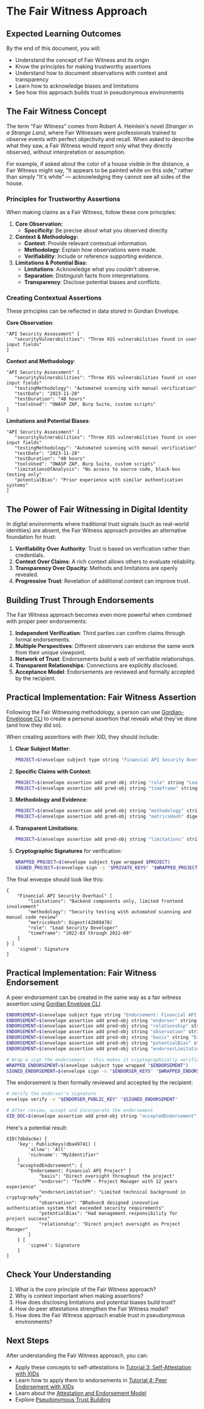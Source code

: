 # The Fair Witness Approach

## Expected Learning Outcomes

By the end of this document, you will:

- Understand the concept of Fair Witness and its origin
- Know the principles for making trustworthy assertions
- Understand how to document observations with context and transparency
- Learn how to acknowledge biases and limitations
- See how this approach builds trust in pseudonymous environments

## The Fair Witness Concept

The term "Fair Witness" comes from Robert A. Heinlein's novel
_Stranger in a Strange Land_, where Fair Witnesses were professionals
trained to observe events with perfect objectivity and recall. When
asked to describe what they saw, a Fair Witness would report only what
they directly observed, without interpretation or assumption.

For example, if asked about the color of a house visible in the
distance, a Fair Witness might say, "It appears to be painted white on
this side," rather than simply "It's white" &mdash; acknowledging they
cannot see all sides of the house.

### Principles for Trustworthy Assertions

When making claims as a Fair Witness, follow these core principles:

1. **Core Observation:**
   * **Specificity**: Be precise about what you observed directly.
2. **Context & Methodology:**   
   * **Context**: Provide relevant contextual information.
   * **Methodology**: Explain how observations were made.
   * **Verifiability**: Include or reference supporting evidence.
3. **Limitations & Potential Bias:**   
   * **Limitations**: Acknowledge what you couldn't observe.
   * **Separation**: Distinguish facts from interpretations.
   * **Transparency**: Disclose potential biases and conflicts.

### Creating Contextual Assertions

These principles can be reflected in data stored in Gordian Envelope.

**Core Observation**:
```
"API Security Assessment" [
   "securityVulnerabilities": "Three XSS vulnerabilities found in user input fields"
]
```

**Context and Methodology**:
```
"API Security Assessment" [
   "securityVulnerabilities": "Three XSS vulnerabilities found in user input fields"
   "testingMethodology": "Automated scanning with manual verification"
   "testDate": "2023-11-28"
   "testDuration": "40 hours"
   "toolsUsed": "OWASP ZAP, Burp Suite, custom scripts"
]
```

**Limitations and Potential Biases**:
```
"API Security Assessment" [
   "securityVulnerabilities": "Three XSS vulnerabilities found in user input fields"
   "testingMethodology": "Automated scanning with manual verification"
   "testDate": "2023-11-28"
   "testDuration": "40 hours"
   "toolsUsed": "OWASP ZAP, Burp Suite, custom scripts"
   "limitationsOfAnalysis": "No access to source code, black-box testing only"
   "potentialBias": "Prior experience with similar authentication systems"
]
```

## The Power of Fair Witnessing in Digital Identity

In digital environments where traditional trust signals (such as
real-world identities) are absent, the Fair Witness approach provides
an alternative foundation for trust:

1. **Verifiability Over Authority**: Trust is based on verification rather than credentials.
2. **Context Over Claims**: A rich context allows others to evaluate reliability.
3. **Transparency Over Opacity**: Methods and limitations are openly revealed.
4. **Progressive Trust**: Revelation of additional context can improve trust.

## Building Trust Through Endorsements

The Fair Witness approach becomes even more powerful when combined with proper peer endorsements:

1. **Independent Verification**: Third parties can confirm claims through formal endorsements.
2. **Multiple Perspectives**: Different observers can endorse the same work from their unique viewpoint.
3. **Network of Trust**: Endorsements build a web of verifiable relationships.
4. **Transparent Relationships**: Connections are explicitly disclosed.
5. **Acceptance Model**: Endorsements are reviewed and formally accepted by the recipient.

## Practical Implementation: Fair Witness Assertion

Following the Fair Witnessing methodology, a person can use
[Gordian-Enveloope
CLI](https://github.com/BlockchainCommons/bc-envelope-cli-rust) to
create a personal assertion that reveals what they've done (and how
they did so).

When creating assertions with their XID, they should include:

1. **Clear Subject Matter**:
   ```sh
   PROJECT=$(envelope subject type string "Financial API Security Overhaul")
   ```

2. **Specific Claims with Context**:
   ```sh
   PROJECT=$(envelope assertion add pred-obj string "role" string "Lead Security Developer" "$PROJECT")
   PROJECT=$(envelope assertion add pred-obj string "timeframe" string "2022-03 through 2022-09" "$PROJECT")
   ```

3. **Methodology and Evidence**:
   ```sh
   PROJECT=$(envelope assertion add pred-obj string "methodology" string "Security testing with automated scanning and manual code review" "$PROJECT")
   PROJECT=$(envelope assertion add pred-obj string "metricsHash" digest "$METRICS_HASH" "$PROJECT")
   ```

4. **Transparent Limitations**:
   ```sh
   PROJECT=$(envelope assertion add pred-obj string "limitations" string "Backend components only, limited frontend involvement" "$PROJECT")
   ```

5. **Cryptographic Signatures** for verification:
   ```sh
   WRAPPED_PROJECT=$(envelope subject type wrapped $PROJECT)
   SIGNED_PROJECT=$(envelope sign -s "$PRIVATE_KEYS" "$WRAPPED_PROJECT")
   ```

The final enveope should look like this:
```
{
    "Financial API Security Overhaul" [
        "limitations": "Backend components only, limited frontend involvement"
        "methodology": "Security testing with automated scanning and manual code review"
        "metricsHash": Digest(42b89478)
        "role": "Lead Security Developer"
        "timeframe": "2022-03 through 2022-09"
    ]
} [
    'signed': Signature
]
```
## Practical Implementation: Fair Witness Endorsement

A peer endorsement can be created in the same way as a fair witness
assertion using [Gordian Envelope
CLI](https://github.com/BlockchainCommons/bc-envelope-cli-rust).

```sh
ENDORSEMENT=$(envelope subject type string "Endorsement: Financial API Project")
ENDORSEMENT=$(envelope assertion add pred-obj string "endorser" string "TechPM - Project Manager with 12 years experience" "$ENDORSEMENT")
ENDORSEMENT=$(envelope assertion add pred-obj string "relationship" string "Direct project oversight as Project Manager" "$ENDORSEMENT")
ENDORSEMENT=$(envelope assertion add pred-obj string "observation" string "BRadvoc8 designed innovative authentication system that exceeded security requirements" "$ENDORSEMENT")
ENDORSEMENT=$(envelope assertion add pred-obj string "basis" string "Direct oversight throughout the project" "$ENDORSEMENT")
ENDORSEMENT=$(envelope assertion add pred-obj string "potentialBias" string "Had management responsibility for project success" "$ENDORSEMENT")
ENDORSEMENT=$(envelope assertion add pred-obj string "endorserLimitation" string "Limited technical background in cryptography" "$ENDORSEMENT")

# Wrap & sign the endorsement - this makes it cryptographically verifiable
WRAPPED_ENDORSEMENT=$(envelope subject type wrapped "$ENDORSEMENT")
SIGNED_ENDORSEMENT=$(envelope sign -s "$ENDORSER_KEYS" "$WRAPPED_ENDORSEMENT")
```

The endorsement is then formally reviewed and accepted by the recipient:

```sh
# Verify the endorser's signature
envelope verify -v "$ENDORSER_PUBLIC_KEY" "$SIGNED_ENDORSEMENT"

# After review, accept and incorporate the endorsement
XID_DOC=$(envelope assertion add pred-obj string "acceptedEndorsement" envelope "$SIGNED_ENDORSEMENT" "$XID_DOC")
```
Here's a potential result:
```
XID(7dbdac6e) [
    'key': PublicKeys(dba49741) [
        'allow': 'All'
        'nickname': "MyIdentifier"
    ]
    "acceptedEndorsement": {
        "Endorsement: Financial API Project" [
            "basis": "Direct oversight throughout the project"
            "endorser": "TechPM - Project Manager with 12 years experience"
            "endorserLimitation": "Limited technical background in cryptography"
            "observation": "BRadvoc8 designed innovative authentication system that exceeded security requirements"
            "potentialBias": "Had management responsibility for project success"
            "relationship": "Direct project oversight as Project Manager"
        ]
    } [
        'signed': Signature
    ]
]
```

## Check Your Understanding

1. What is the core principle of the Fair Witness approach?
2. Why is context important when making assertions?
3. How does disclosing limitations and potential biases build trust?
4. How do peer attestations strengthen the Fair Witness model?
5. How does the Fair Witness approach enable trust in pseudonymous environments?

## Next Steps

After understanding the Fair Witness approach, you can:
- Apply these concepts to self-attestations in [Tutorial 3: Self-Attestation with XIDs](../tutorials/03-self-attestation-with-xids.md)
- Learn how to apply them to endorsements in [Tutorial 4: Peer Endorsement with XIDs](../tutorials/04-peer-endorsement-with-xids.md)
- Learn about the [Attestation and Endorsement Model](attestation-endorsement-model.md)
- Explore [Pseudonymous Trust Building](pseudonymous-trust-building.md)